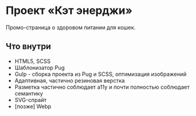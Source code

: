 # Проект «Кэт энерджи»
Промо-страница о здоровом питании для кошек.

## Что внутри

* HTML5, SCSS
* Шаблонизатор Pug
* Gulp - сборка проекта из Pug и SCSS, оптимизация изображений
* Адаптивная, частично резиновая верстка
* Разметка частично соблюдает a11y и почти полностью соблюдает семантику
* SVG-спрайт
* [позже] Webp
